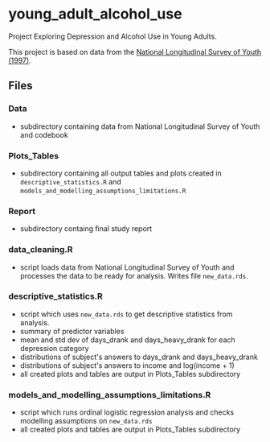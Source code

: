 # young_adult_alcohol_use
Project Exploring Depression and Alcohol Use in Young Adults.

This project is based on data from the [National Longitudinal Survey of Youth (1997)](https://www.bls.gov/nls/nlsy97.htm).

## Files

### Data

- subdirectory containing data from National Longitudinal Survey of Youth and codebook

### Plots_Tables

- subdirectory containing all output tables and plots created in `descriptive_statistics.R` and `models_and_modelling_assumptions_limitations.R`

### Report

- subdirectory containg final study report

### data_cleaning.R

- script loads data from National Longitudinal Survey of Youth and processes the data to be ready for analysis. Writes file `new_data.rds`.

### descriptive_statistics.R

- script which uses `new_data.rds` to get descriptive statistics from analysis. 
- summary of predictor variables
- mean and std dev of days_drank and days_heavy_drank for each depression category
- distributions of subject's answers to days_drank and days_heavy_drank
- distributions of subject's answers to income and log(income + 1)
- all created plots and tables are output in Plots_Tables subdirectory

### models_and_modelling_assumptions_limitations.R

- script which runs ordinal logistic regression analysis and checks modelling assumptions on `new_data.rds`
- all created plots and tables are output in Plots_Tables subdirectory
